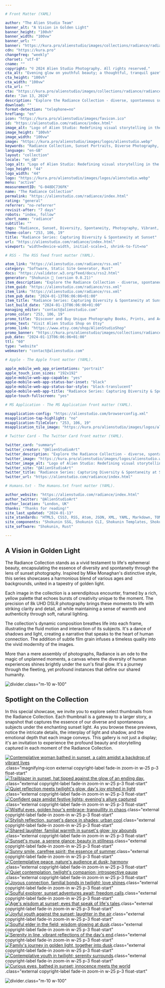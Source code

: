 ```yaml
---

# Front Matter (YAML)

author: "The Alien Studio Team"
banner_alt: "A Vision in Golden Light"
banner_height: "100vh"
banner_width: "100vw"
banner_url: ""
banner: "https://kura.pro/alienstudio/images/collections/radiance/radiance-08.webp"
cdn: "https://kura.pro"
changefreq: "weekly"
charset: "utf-8"
cname: ""
copyright: "© 2024 Alien Studio Photography. All rights reserved."
cta_alt: "Evening glow on youthful beauty; a thoughtful, tranquil gaze"
cta_height: "100vh"
cta_width: "100vw"
cta_url: ""
cta: "https://kura.pro/alienstudio/images/collections/radiance/radiance-21.webp"
date: "Jan 13, 2024"
description: "Explore the Radiance Collection - diverse, spontaneous sunset moments captured in vibrant, detailed photos. A tribute to life's fleeting beauty."
download: ""
format-detection: "telephone=no"
hreflang: "en"
icon: "https://kura.pro/alienstudio/images/favicon.ico"
id: "https://alienstudio.com/radiance/index.html"
image_alt: "Logo of Alien Studio: Redefining visual storytelling in the digital age."
image_height: "100vh"
image_width: "100vw"
image: "https://kura.pro/alienstudio/images/logos/alienstudio.webp"
keywords: "Radiance Collection, Sunset Portraits, Diverse Photography, Spontaneous Moments, Vibrant Sunset Photos, Detailed Photography, Life's Beauty Captured, Natural Light Portraits, Dynamic Photo Composition, Authentic Human Connection"
language: "en-GB"
layout: "collection"
locale: "en_GB"
logo_alt: "Logo of Alien Studio: Redefining visual storytelling in the digital age."
logo_height: "44"
logo_width: "44"
logo: "https://kura.pro/alienstudio/images/logos/alienstudio.webp"
menu: "active"
measurementID: "G-048DC736FK"
name: "The Radiance Collection"
permalink: "https://alienstudio.com/radiance/index.html"
rating: "general"
referrer: "no-referrer"
revisit-after: "7 days"
robots: "index, follow"
short_name: "radiance"
subtitle: ""
tags: "Radiance, Sunset, Diversity, Spontaneity, Photography, Vibrant, Detailed, Beauty, Natural, Connection"
theme-color: "253, 106, 19"
title: "Radiance Series: Capturing Diversity & Spontaneity at Sunset"
url: "https://alienstudio.com/radiance/index.html"
viewport: "width=device-width, initial-scale=1, shrink-to-fit=no"

# RSS - The RSS feed front matter (YAML).

atom_link: "https://alienstudio.com/radiance/rss.xml"
category: "Software, Static Site Generator, Rust"
docs: "https://validator.w3.org/feed/docs/rss2.html"
generator: "Shokunin 🦀 (version 0.0.21)"
item_description: "Explore the Radiance Collection - diverse, spontaneous sunset moments captured in vibrant, detailed photos. A tribute to life's fleeting beauty."
item_guid: "https://alienstudio.com/radiance/rss.xml"
item_link: "https://alienstudio.com/radiance/rss.xml"
item_pub_date: "2024-01-13T06:06:06+01:00"
item_title: "Radiance Series: Capturing Diversity & Spontaneity at Sunset"
last_build_date: "2024-01-13T06:06:06+01:00"
managing_editor: "contact@alienstudio.com"
promo_color: "253, 106, 19"
promo_title: "Discover and Buy Unique Photography Books, Prints, and Accessories Today!"
promo_text: "Visit Alien Studio Shop on Etsy"
promo_link: "https://www.etsy.com/shop/AlienStudioShop"
promo_banner: "https://kura.pro/alienstudio/images/collections/radiance/radiance-21.webp"
pub_date: "2024-01-13T06:06:06+01:00"
ttl: "60"
type: "website"
webmaster: "contact@alienstudio.com"

# Apple - The Apple front matter (YAML).

apple_mobile_web_app_orientations: "portrait"
apple_touch_icon_sizes: "192x192"
apple-mobile-web-app-capable: "yes"
apple-mobile-web-app-status-bar-inset: "black"
apple-mobile-web-app-status-bar-style: "black-translucent"
apple-mobile-web-app-title: "Radiance Series: Capturing Diversity & Spontaneity at Sunset"
apple-touch-fullscreen: "yes"

# MS Application - The MS Application front matter (YAML).

msapplication-config: "https://alienstudio.com/browserconfig.xml"
msapplication-tap-highlight: "no"
msapplication-TileColor: "253, 106, 19"
msapplication_tile_image: "https://kura.pro/alienstudio/images/logos/alienstudio.webp"

# Twitter Card - The Twitter Card front matter (YAML).

twitter_card: "summary"
twitter_creator: "@AlienStudioArt"
twitter_description: "Explore the Radiance Collection - diverse, spontaneous sunset moments captured in vibrant, detailed photos. A tribute to life's fleeting beauty."
twitter_image: "https://kura.pro/alienstudio/images/logos/alienstudio.webp"
twitter_image_alt: "Logo of Alien Studio: Redefining visual storytelling in the digital age."
twitter_site: "@AlienStudioArt"
twitter_title: "Radiance Series: Capturing Diversity & Spontaneity at Sunset"
twitter_url: "https://alienstudio.com/radiance/index.html"

# Humans.txt - The Humans.txt front matter (YAML).

author_website: "https://alienstudio.com/radiance/index.html"
author_twitter: "@AlienStudioArt"
author_location: "London, UK"
thanks: "Thanks for reading!"
site_last_updated: "2024-01-13"
site_standards: "HTML5, CSS3, RSS, Atom, JSON, XML, YAML, Markdown, TOML"
site_components: "Shokunin SSG, Shokunin CLI, Shokunin Templates, Shokunin Themes, Kaishi SSG, Kaishi CLI, Kaishi Templates, Kaishi Themes"
site_software: "Shokunin, Rust"

---
```


## A Vision in Golden Light

The Radiance Collection stands as a vivid testament to life's ephemeral beauty, encapsulating the essence of diversity and spontaneity through the lens of sunset photography. Inspired by Mike Monaghan's distinctive style, this series showcases a harmonious blend of various ages and backgrounds, united in a tapestry of golden light.

Each image in the collection is a serendipitous encounter, framed by a rich, yellow palette that echoes bursts of creativity unique to the moment. The precision of 8k UHD DSLR photography brings these moments to life with striking clarity and detail, all while maintaining a sense of warmth and authenticity through soft, natural lighting.

The collection's dynamic composition breathes life into each frame, illustrating the fluid motion and interaction of its subjects. It's a dance of shadows and light, creating a narrative that speaks to the heart of human connection. The addition of subtle film grain infuses a timeless quality into the vivid modernity of the images.

More than a mere assembly of photographs, Radiance is an ode to the magic of unplanned moments, a canvas where the diversity of human experiences shines brightly under the sun's final glow. It's a journey through the fleeting, yet profound instances that define our shared humanity.

![divider][divider].class=\"m-10 w-100\"

## Spotlight on the Collection

In this special showcase, we invite you to explore select thumbnails from the Radiance Collection. Each thumbnail is a gateway to a larger story, a snapshot that captures the essence of our diverse and spontaneous subjects under the enchanting sunset light. As you browse these previews, notice the intricate details, the interplay of light and shadow, and the emotional depth that each image conveys. This gallery is not just a display; it's an invitation to experience the profound beauty and storytelling captured in each moment of the Radiance Collection.

[![Contemplative woman bathed in sunset, a calm amidst a backdrop of vibrant lives][01]][01].class=\"magnifying-icon external copyright-label fade-in zoom-in w-25 p-3 float-start\"
[![Trailblazer in sunset, hat tipped against the glow of an ending day.][02]][02].class=\"external copyright-label fade-in zoom-in w-25 p-3 float-start\"
[![Quiet reflection meets twilight's glow, day's joy etched in light][03]][03].class=\"external copyright-label fade-in zoom-in w-25 p-3 float-start\"
[![Confident gaze amidst festive lights; evening's allure captured][04]][04].class=\"external copyright-label fade-in zoom-in w-25 p-3 float-start\"
[![Wistful eyes, golden hour's embrace; tranquillity in chaos][05]][05].class=\"external copyright-label fade-in zoom-in w-25 p-3 float-start\"
[![Stylish reflection, sunset's dance in shades; urban cool][06]][06].class=\"external copyright-label fade-in zoom-in w-25 p-3 float-start\"
[![Shared laughter, familial warmth in sunset's glow; joy abounds][07]][07].class=\"external copyright-label fade-in zoom-in w-25 p-3 float-start\"
[![Sunset's muse, a serene glance; beauty in stillness][08]][08].class=\"external copyright-label fade-in zoom-in w-25 p-3 float-start\"
[![Sunny smile, carefree spirit; the essence of summer][09]][09].class=\"external copyright-label fade-in zoom-in w-25 p-3 float-start\"
[![Contemplative peace, nature's audience at dusk; harmony][10]][10].class=\"external copyright-label fade-in zoom-in w-25 p-3 float-start\"
[![Quiet contemplation, twilight's companion; introspective pause][11]][11].class=\"external copyright-label fade-in zoom-in w-25 p-3 float-start\"
[![Joyous connection, familial bonds in twilight; love shines][12]][12].class=\"external copyright-label fade-in zoom-in w-25 p-3 float-start\"
[![Soulful explorer, sunset adventures await; freedom calls][13]][13].class=\"external copyright-label fade-in zoom-in w-25 p-3 float-start\"
[![Age's wisdom at sunset; eyes that speak of life's tales][14]][14].class=\"external copyright-label fade-in zoom-in w-25 p-3 float-start\"
[![Joyful youth against the sunset; laughter in the air][15]][15].class=\"external copyright-label fade-in zoom-in w-25 p-3 float-start\"
[![Soulful elder in the field; wisdom glowing at dusk][16]][16].class=\"external copyright-label fade-in zoom-in w-25 p-3 float-start\"
[![Serenity in line, vibrant reflections of the day's end][17]][17].class=\"external copyright-label fade-in zoom-in w-25 p-3 float-start\"
[![Family's journey in golden light, together into dusk][18]][18].class=\"external copyright-label fade-in zoom-in w-25 p-3 float-start\"
[![Contemplative youth in twilight; serenity surrounds][19]][19].class=\"external copyright-label fade-in zoom-in w-25 p-3 float-start\"
[![Curious eyes, bathed in sunset; innocence meets the world][20]][20].class=\"external copyright-label fade-in zoom-in w-25 p-3 float-start\"

![divider][divider].class=\"m-10 w-100\"

[01]: https://kura.pro/alienstudio/images/collections/radiance/radiance-01.webp
[02]: https://kura.pro/alienstudio/images/collections/radiance/radiance-02.webp
[03]: https://kura.pro/alienstudio/images/collections/radiance/radiance-03.webp
[04]: https://kura.pro/alienstudio/images/collections/radiance/radiance-04.webp
[05]: https://kura.pro/alienstudio/images/collections/radiance/radiance-05.webp
[06]: https://kura.pro/alienstudio/images/collections/radiance/radiance-06.webp
[07]: https://kura.pro/alienstudio/images/collections/radiance/radiance-07.webp
[08]: https://kura.pro/alienstudio/images/collections/radiance/radiance-08.webp
[09]: https://kura.pro/alienstudio/images/collections/radiance/radiance-09.webp
[10]: https://kura.pro/alienstudio/images/collections/radiance/radiance-10.webp
[11]: https://kura.pro/alienstudio/images/collections/radiance/radiance-11.webp
[12]: https://kura.pro/alienstudio/images/collections/radiance/radiance-12.webp
[13]: https://kura.pro/alienstudio/images/collections/radiance/radiance-13.webp
[14]: https://kura.pro/alienstudio/images/collections/radiance/radiance-14.webp
[15]: https://kura.pro/alienstudio/images/collections/radiance/radiance-15.webp
[16]: https://kura.pro/alienstudio/images/collections/radiance/radiance-16.webp
[17]: https://kura.pro/alienstudio/images/collections/radiance/radiance-17.webp
[18]: https://kura.pro/alienstudio/images/collections/radiance/radiance-18.webp
[19]: https://kura.pro/alienstudio/images/collections/radiance/radiance-19.webp
[20]: https://kura.pro/alienstudio/images/collections/radiance/radiance-20.webp
[divider]: https://kura.pro/common/images/elements/divider.svg
